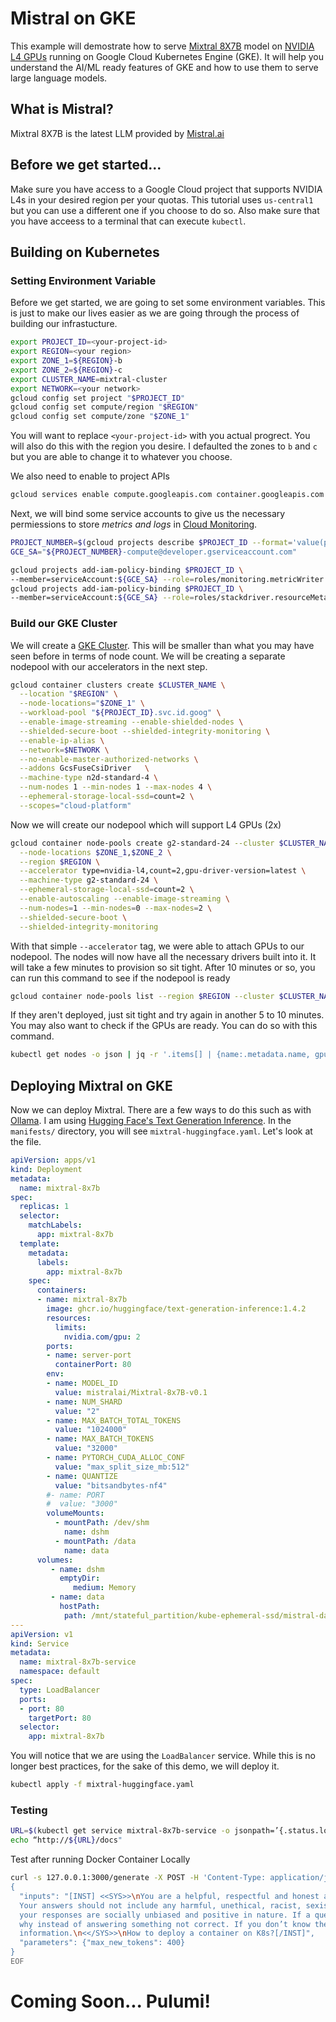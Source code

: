 # Mistral on GKE

This example will demostrate how to serve [Mixtral 8X7B](https://mistral.ai/news/mixtral-of-experts/ "Mixtral 8X7B") model on [NVIDIA L4 GPUs](https://cloud.google.com/compute/docs/gpus#l4-gpus "NVIDIA L4 GPUs") running on Google Cloud Kubernetes Engine (GKE). It will help you understand the AI/ML ready features of GKE and how to use them to serve large language models.

## What is Mistral?

Mixtral 8X7B is the latest LLM provided by [Mistral.ai](https://mistral.ai "Mistral.ai")

## Before we get started... 
Make sure you have access to a Google Cloud project that supports NVIDIA L4s in your desired region per your quotas. This tutorial uses `us-central1` but you can use a different one if you choose to do so. Also make sure that you have acceess to a terminal that can execute `kubectl`.

## Building on Kubernetes

### Setting Environment Variable

Before we get started, we are going to set some environment variables. This is just to make our lives easier as we are going through the process of building our infrastucture. 

```bash
export PROJECT_ID=<your-project-id>
export REGION=<your region>
export ZONE_1=${REGION}-b 
export ZONE_2=${REGION}-c
export CLUSTER_NAME=mixtral-cluster
export NETWORK=<your network>
gcloud config set project "$PROJECT_ID"
gcloud config set compute/region "$REGION"
gcloud config set compute/zone "$ZONE_1"
```

You will want to replace `<your-project-id>` with you actual progrect. You will also do this with the region you desire. I defaulted the zones to `b` and `c` but you are able to change it to whatever you choose.

We also need to enable to project APIs

```bash
gcloud services enable compute.googleapis.com container.googleapis.com
```

Next, we will bind some service accounts to give us the necessary permiessions to store *metrics and logs* in [Cloud Monitoring](https://cloud.google.com/monitoring "Cloud Monitoring"). 

```bash
PROJECT_NUMBER=$(gcloud projects describe $PROJECT_ID --format='value(projectNumber)')
GCE_SA="${PROJECT_NUMBER}-compute@developer.gserviceaccount.com"

gcloud projects add-iam-policy-binding $PROJECT_ID \
--member=serviceAccount:${GCE_SA} --role=roles/monitoring.metricWriter
gcloud projects add-iam-policy-binding $PROJECT_ID \
--member=serviceAccount:${GCE_SA} --role=roles/stackdriver.resourceMetadata.writer
```

### Build our GKE Cluster

We will create a [GKE Cluster](https://cloud.google.com/kubernetes-engine "GKE Cluster"). This will be smaller than what you may have seen before in terms of node count. We will be creating a separate nodepool with our accelerators in the next step.

```bash
gcloud container clusters create $CLUSTER_NAME \
  --location "$REGION" \
  --node-locations="$ZONE_1" \
  --workload-pool "${PROJECT_ID}.svc.id.goog" \
  --enable-image-streaming --enable-shielded-nodes \
  --shielded-secure-boot --shielded-integrity-monitoring \
  --enable-ip-alias \
  --network=$NETWORK \
  --no-enable-master-authorized-networks \
  --addons GcsFuseCsiDriver   \
  --machine-type n2d-standard-4 \
  --num-nodes 1 --min-nodes 1 --max-nodes 4 \
  --ephemeral-storage-local-ssd=count=2 \
  --scopes="cloud-platform"
```

Now we will create our nodepool which will support L4 GPUs (2x)

```bash
gcloud container node-pools create g2-standard-24 --cluster $CLUSTER_NAME \
  --node-locations $ZONE_1,$ZONE_2 \
  --region $REGION \
  --accelerator type=nvidia-l4,count=2,gpu-driver-version=latest \
  --machine-type g2-standard-24 \
  --ephemeral-storage-local-ssd=count=2 \
  --enable-autoscaling --enable-image-streaming \
  --num-nodes=1 --min-nodes=0 --max-nodes=2 \
  --shielded-secure-boot \
  --shielded-integrity-monitoring
```

With that simple `--accelerator` tag, we were able to attach GPUs to our nodepool. The nodes will now have all the necessary drivers built into it. It will take a few minutes to provision so sit tight. After 10 minutes or so, you can run this command to see if the nodepool is ready

```bash
gcloud container node-pools list --region $REGION --cluster $CLUSTER_NAME
```

If they aren't deployed, just sit tight and try again in another 5 to 10 minutes.  You may also want to check if the GPUs are ready. You can do so with this command.  

```bash
kubectl get nodes -o json | jq -r '.items[] | {name:.metadata.name, gpus:.status.capacity."nvidia.com/gpu"}'
```

## Deploying Mixtral on GKE

Now we can deploy Mixtral. There are a few ways to do this such as with [Ollama](https://ollama.com/ "Ollama"). I am using [Hugging Face's Text Generation Inference](https://huggingface.co/docs/text-generation-inference/en/index). In the `manifests/` directory, you will see `mixtral-huggingface.yaml`. Let's look at the file. 

```yaml
apiVersion: apps/v1
kind: Deployment
metadata:
  name: mixtral-8x7b
spec:
  replicas: 1
  selector:
    matchLabels:
      app: mixtral-8x7b
  template:
    metadata:
      labels:
        app: mixtral-8x7b
    spec:
      containers:
      - name: mixtral-8x7b
        image: ghcr.io/huggingface/text-generation-inference:1.4.2
        resources:
          limits:
            nvidia.com/gpu: 2
        ports:
        - name: server-port
          containerPort: 80
        env:
        - name: MODEL_ID
          value: mistralai/Mixtral-8x7B-v0.1
        - name: NUM_SHARD
          value: "2"
        - name: MAX_BATCH_TOTAL_TOKENS
          value: "1024000"
        - name: MAX_BATCH_TOKENS
          value: "32000"
        - name: PYTORCH_CUDA_ALLOC_CONF
          value: "max_split_size_mb:512"
        - name: QUANTIZE
          value: "bitsandbytes-nf4"
        #- name: PORT
        #  value: "3000"
        volumeMounts:
          - mountPath: /dev/shm
            name: dshm
          - mountPath: /data
            name: data
      volumes:
         - name: dshm
           emptyDir:
              medium: Memory
         - name: data
           hostPath:
            path: /mnt/stateful_partition/kube-ephemeral-ssd/mistral-data
---
apiVersion: v1
kind: Service
metadata:
  name: mixtral-8x7b-service
  namespace: default
spec:
  type: LoadBalancer
  ports:
  - port: 80
    targetPort: 80
  selector:
    app: mixtral-8x7b
```

You will notice that we are using the `LoadBalancer` service. While this is no longer best practices, for the sake of this demo, we will deploy it. 

```bash
kubectl apply -f mixtral-huggingface.yaml
```

### Testing

```bash
URL=$(kubectl get service mixtral-8x7b-service -o jsonpath=’{.status.loadBalancer.ingress[0].ip}’)
echo “http://${URL}/docs"
```




Test after running Docker Container Locally
```bash
curl -s 127.0.0.1:3000/generate -X POST -H 'Content-Type: application/json' — data-binary @- <<EOF | jq -r '.generated_text'
{
  "inputs": "[INST] <<SYS>>\nYou are a helpful, respectful and honest assistant. Always answer as helpfully as possible, while being safe. \
  Your answers should not include any harmful, unethical, racist, sexist, toxic, dangerous, or illegal content. Please ensure that \
  your responses are socially unbiased and positive in nature. If a question does not make any sense, or is not factually coherent, explain \
  why instead of answering something not correct. If you don’t know the answer to a question, please don’t share false \
  information.\n<</SYS>>\nHow to deploy a container on K8s?[/INST]",
  "parameters": {"max_new_tokens": 400}
}
EOF
```


# Coming Soon... Pulumi!